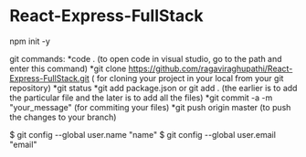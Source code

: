 # React-Express-FullStack

npm init -y

git commands:
*code . (to open code in visual studio, go to the path and enter this command)
*git clone https://github.com/ragaviraghupathi/React-Express-FullStack.git ( for cloning your project in your local from your git repository)
*git status
*git add package.json or git add . (the earlier is to add the particular file and the later is to add all the files)
*git commit -a -m "your_message" (for commiting your files)
*git push origin master (to push the changes to your branch)

$ git config --global user.name "name"
$ git config --global user.email "email"
